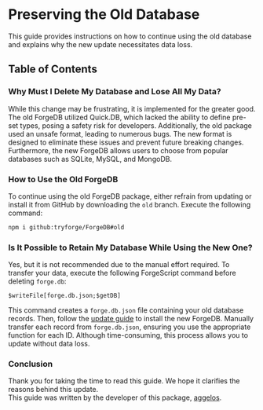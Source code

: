 # Preserving the Old Database
This guide provides instructions on how to continue using the old database and explains why the new update necessitates data loss.

## Table of Contents

### Why Must I Delete My Database and Lose All My Data?
While this change may be frustrating, it is implemented for the greater good. The old ForgeDB utilized Quick.DB, which lacked the ability to define pre-set types, posing a safety risk for developers. Additionally, the old package used an unsafe format, leading to numerous bugs. The new format is designed to eliminate these issues and prevent future breaking changes. Furthermore, the new ForgeDB allows users to choose from popular databases such as SQLite, MySQL, and MongoDB.

### How to Use the Old ForgeDB
To continue using the old ForgeDB package, either refrain from updating or install it from GitHub by downloading the `old` branch. Execute the following command:
```bash
npm i github:tryforge/ForgeDB#old
```

### Is It Possible to Retain My Database While Using the New One?
Yes, but it is not recommended due to the manual effort required. To transfer your data, execute the following ForgeScript command before deleting `forge.db`:
```
$writeFile[forge.db.json;$getDB]
```
This command creates a `forge.db.json` file containing your old database records. Then, follow the [update guide](https://github.com/tryforge/ForgeDB/blob/main/guides/how-to-update.md) to install the new ForgeDB. Manually transfer each record from `forge.db.json`, ensuring you use the appropriate function for each ID. Although time-consuming, this process allows you to update without data loss.

### Conclusion
Thank you for taking the time to read this guide. We hope it clarifies the reasons behind this update. <br>
This guide was written by the developer of this package, [aggelos](https://discord.com/users/637648484979441706).
